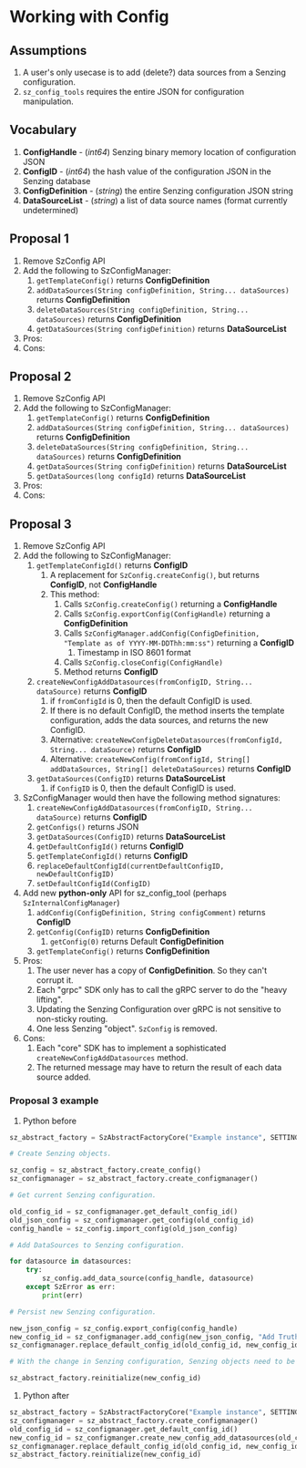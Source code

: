 # Working with Config

## Assumptions

1. A user's only usecase is to add (delete?) data sources from a Senzing configuration.
1. `sz_config_tools` requires the entire JSON for configuration manipulation.

## Vocabulary

1. **ConfigHandle** - (*int64*) Senzing binary memory location of configuration JSON
1. **ConfigID** - (*int64*) the hash value of the configuration JSON in the Senzing database
1. **ConfigDefinition** - (*string*) the entire Senzing configuration JSON string
1. **DataSourceList** - (*string*) a list of data source names (format currently undetermined)

## Proposal 1

1. Remove SzConfig API
1. Add the following to SzConfigManager:
    1. `getTemplateConfig()` returns **ConfigDefinition**
    1. `addDataSources(String configDefinition, String... dataSources)` returns  **ConfigDefinition**
    1. `deleteDataSources(String configDefinition, String... dataSources)` returns  **ConfigDefinition**
    1. `getDataSources(String configDefinition)` returns **DataSourceList**
1. Pros:
1. Cons:

## Proposal 2

1. Remove SzConfig API
1. Add the following to SzConfigManager:
    1. `getTemplateConfig()` returns **ConfigDefinition**
    1. `addDataSources(String configDefinition, String... dataSources)` returns  **ConfigDefinition**
    1. `deleteDataSources(String configDefinition, String... dataSources)` returns  **ConfigDefinition**
    1. `getDataSources(String configDefinition)` returns **DataSourceList**
    1. `getDataSources(long configId)` returns **DataSourceList**
1. Pros:
1. Cons:

## Proposal 3

1. Remove SzConfig API
1. Add the following to SzConfigManager:
    1. `getTemplateConfigId()` returns **ConfigID**
        1. A replacement for `SzConfig.createConfig()`, but returns **ConfigID**, not **ConfigHandle**
        1. This method:
            1. Calls `SzConfig.createConfig()` returning a **ConfigHandle**
            1. Calls `SzConfig.exportConfig(ConfigHandle)` returning a **ConfigDefinition**
            1. Calls `SzConfigManager.addConfig(ConfigDefinition, "Template as of YYYY-MM-DDThh:mm:ss")` returning a **ConfigID**
                1. Timestamp in ISO 8601 format
            1. Calls `SzConfig.closeConfig(ConfigHandle)`
            1. Method returns **ConfigID**
    1. `createNewConfigAddDatasources(fromConfigID, String... dataSource)` returns **ConfigID**
        1. if `fromConfigId` is 0, then the default ConfigID is used.
        1. If there is no default ConfigID, the method inserts the template configuration, adds the data sources, and returns the new ConfigID.
        1. Alternative: `createNewConfigDeleteDatasources(fromConfigId, String... dataSource)` returns **ConfigID**
        1. Alternative: `createNewConfig(fromConfigId, String[] addDataSources, String[] deleteDataSources)` returns **ConfigID**
    1. `getDataSources(ConfigID)` returns **DataSourceList**
        1. if `ConfigID` is 0, then the default ConfigID is used.
1. SzConfigManager would then have the following method signatures:
    1. `createNewConfigAddDatasources(fromConfigID, String... dataSource)` returns **ConfigID**
    1. `getConfigs()` returns JSON
    1. `getDataSources(ConfigID)` returns **DataSourceList**
    1. `getDefaultConfigId()` returns **ConfigID**
    1. `getTemplateConfigId()` returns **ConfigID**
    1. `replaceDefaultConfigId(currentDefaultConfigID, newDefaultConfigID)`
    1. `setDefaultConfigId(ConfigID)`
1. Add new **python-only** API for sz_config_tool (perhaps `SzInternalConfigManager`)
    1. `addConfig(ConfigDefinition, String configComment)` returns **ConfigID**
    1. `getConfig(ConfigID)` returns **ConfigDefinition**
        1. `getConfig(0)` returns Default **ConfigDefinition**
    1. `getTemplateConfig()` returns  **ConfigDefinition**
1. Pros:
    1. The user never has a copy of **ConfigDefinition**.  So they can't corrupt it.
    1. Each "grpc" SDK only has to call the gRPC server to do the "heavy lifting".
    1. Updating the Senzing Configuration over gRPC is not sensitive to non-sticky routing.
    1. One less Senzing "object".  `SzConfig` is removed.
1. Cons:
    1. Each "core" SDK has to implement a sophisticated `createNewConfigAddDatasources` method.
    1. The returned message may have to return the result of each data source added.

### Proposal 3 example

1. Python before

```python
sz_abstract_factory = SzAbstractFactoryCore("Example instance", SETTINGS)

# Create Senzing objects.

sz_config = sz_abstract_factory.create_config()
sz_configmanager = sz_abstract_factory.create_configmanager()

# Get current Senzing configuration.

old_config_id = sz_configmanager.get_default_config_id()
old_json_config = sz_configmanager.get_config(old_config_id)
config_handle = sz_config.import_config(old_json_config)

# Add DataSources to Senzing configuration.

for datasource in datasources:
    try:
        sz_config.add_data_source(config_handle, datasource)
    except SzError as err:
        print(err)

# Persist new Senzing configuration.

new_json_config = sz_config.export_config(config_handle)
new_config_id = sz_configmanager.add_config(new_json_config, "Add TruthSet datasources")
sz_configmanager.replace_default_config_id(old_config_id, new_config_id)

# With the change in Senzing configuration, Senzing objects need to be updated.

sz_abstract_factory.reinitialize(new_config_id)
```

1. Python after

```python
sz_abstract_factory = SzAbstractFactoryCore("Example instance", SETTINGS)
sz_configmanager = sz_abstract_factory.create_configmanager()
old_config_id = sz_configmanager.get_default_config_id()
new_config_id = sz_configmanger.create_new_config_add_datasources(old_config_id, datasources**)
sz_configmanager.replace_default_config_id(old_config_id, new_config_id)
sz_abstract_factory.reinitialize(new_config_id)
```
